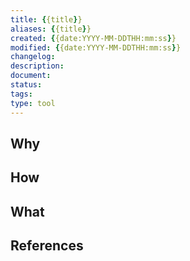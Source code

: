 ```yaml
---
title: {{title}}
aliases: {{title}}
created: {{date:YYYY-MM-DDTHH:mm:ss}}
modified: {{date:YYYY-MM-DDTHH:mm:ss}}
changelog: 
description: 
document: 
status: 
tags: 
type: tool
---
```


## Why

## How

## What

## References
